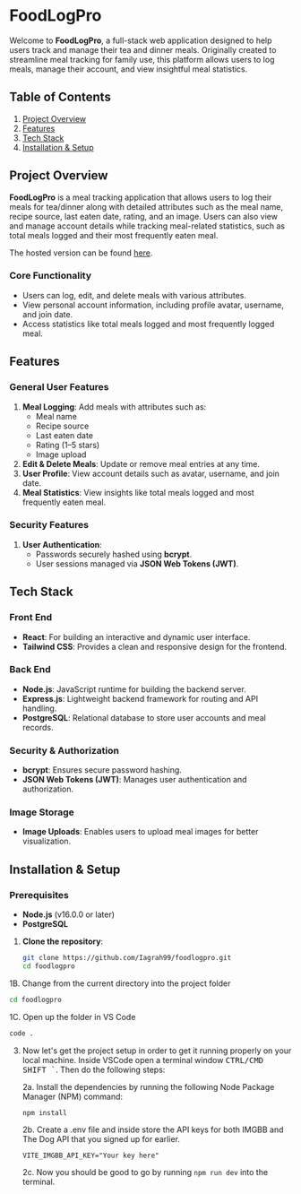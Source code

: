 # FoodLogPro

Welcome to **FoodLogPro**, a full-stack web application designed to help users track and manage their tea and dinner meals. Originally created to streamline meal tracking for family use, this platform allows users to log meals, manage their account, and view insightful meal statistics.

## Table of Contents
1. [Project Overview](#project-overview)
2. [Features](#features)
3. [Tech Stack](#tech-stack)
4. [Installation & Setup](#installation--setup)

## Project Overview

**FoodLogPro** is a meal tracking application that allows users to log their meals for tea/dinner along with detailed attributes such as the meal name, recipe source, last eaten date, rating, and an image. Users can also view and manage account details while tracking meal-related statistics, such as total meals logged and their most frequently eaten meal.

The hosted version can be found [here](https://foodlogpro.vercel.app/).

### Core Functionality
- Users can log, edit, and delete meals with various attributes.
- View personal account information, including profile avatar, username, and join date.
- Access statistics like total meals logged and most frequently logged meal.

## Features

### General User Features
1. **Meal Logging**: Add meals with attributes such as:
   - Meal name
   - Recipe source
   - Last eaten date
   - Rating (1–5 stars)
   - Image upload
2. **Edit & Delete Meals**: Update or remove meal entries at any time.
3. **User Profile**: View account details such as avatar, username, and join date.
4. **Meal Statistics**: View insights like total meals logged and most frequently eaten meal.

### Security Features
1. **User Authentication**:
   - Passwords securely hashed using **bcrypt**.
   - User sessions managed via **JSON Web Tokens (JWT)**.


## Tech Stack

### Front End
- **React**: For building an interactive and dynamic user interface.
- **Tailwind CSS**: Provides a clean and responsive design for the frontend.

### Back End
- **Node.js**: JavaScript runtime for building the backend server.
- **Express.js**: Lightweight backend framework for routing and API handling.
- **PostgreSQL**: Relational database to store user accounts and meal records.

### Security & Authorization
- **bcrypt**: Ensures secure password hashing.
- **JSON Web Tokens (JWT)**: Manages user authentication and authorization.

### Image Storage
- **Image Uploads**: Enables users to upload meal images for better visualization.

## Installation & Setup

### Prerequisites
- **Node.js** (v16.0.0 or later)
- **PostgreSQL**

1. **Clone the repository**:

   ```bash
   git clone https://github.com/Iagrah99/foodlogpro.git
   cd foodlogpro

 1B. Change from the current directory into the project folder
   
   ```bash
   cd foodlogpro
   ```

   1C. Open up the folder in VS Code

   ```bash
   code .
   ```
  
3. Now let's get the project setup in order to get it running properly on your local machine.
   Inside VSCode open a terminal window <kbd>CTRL/CMD SHIFT `</kbd>. Then do the following steps:

   2a.  Install the dependencies by running the following Node Package Manager (NPM) command: 

   ```
   npm install
   ```

   2b. Create a .env file and inside store the API keys for both IMGBB and The Dog API that you signed up for earlier.

   ```
   VITE_IMGBB_API_KEY="Your key here"
   ```
   2c. Now you should be good to go by running `npm run dev` into the terminal.
